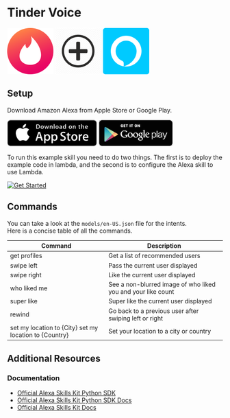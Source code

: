 Tinder Voice
=========================================

![](./images/108.png) ![](./images/plus-108.png) ![](./images/108-alexa.png)

Setup
-----

Download Amazon Alexa from Apple Store or Google Play.

[![iOS](./images/appstore.png)](https://apps.apple.com/us/app/amazon-alexa/id944011620)
[![Android](./images/playstore.png)](https://play.google.com/store/apps/details?id=com.amazon.dee.app&hl=en_US)

To run this example skill you need to do two things. The first is to
deploy the example code in lambda, and the second is to configure the
Alexa skill to use Lambda.

[![Get Started](https://camo.githubusercontent.com/db9b9ce26327ad3bac57ec4daf0961a382d75790/68747470733a2f2f6d2e6d656469612d616d617a6f6e2e636f6d2f696d616765732f472f30312f6d6f62696c652d617070732f6465782f616c6578612f616c6578612d736b696c6c732d6b69742f7475746f7269616c732f67656e6572616c2f627574746f6e732f627574746f6e5f6765745f737461727465642e5f5454485f2e706e67)](./instructions/1-voice-user-interface.md)

Commands
--------------------

You can take a look at the ``models/en-US.json`` file for the intents.  
Here is a concise table of all the commands.  

| Command                                                | Description                                                  |
|--------------------------------------------------------|--------------------------------------------------------------|
| get profiles                                           | Get a list of recommended users                              |
| swipe left                                             | Pass the current user displayed                              |
| swipe right                                            | Like the current user displayed                              |
| who liked me                                           | See a non-blurred image of who liked you and your like count |
| super like                                             | Super like the current user displayed                        |
| rewind                                                 | Go back to a previous user after swiping left or right       |
| set my location to {City} set my location to {Country} | Set your location to a city or country                       |

Additional Resources
--------------------

### Documentation

-  [Official Alexa Skills Kit Python SDK](https://pypi.org/project/ask-sdk/)
-  [Official Alexa Skills Kit Python SDK Docs](https://alexa-skills-kit-python-sdk.readthedocs.io/en/latest/)
-  [Official Alexa Skills Kit Docs](https://developer.amazon.com/docs/ask-overviews/build-skills-with-the-alexa-skills-kit.html)

